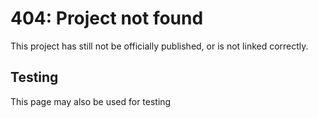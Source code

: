 # 404: Project not found

This project has still not be officially published, or is not linked correctly.

## Testing

This page may also be used for testing